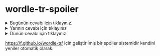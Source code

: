 # wordle-tr-spoiler

<details>
  <summary>Bugünün cevabı için tıklayınız.</summary>
  <br>
    <b> uygar </b>
</details>

<details>
  <summary>Yarının cevabı için tıklayınız</summary>
  <br>
   <b> tasni </b>
</details>

<details>
  <summary>Dünün cevabı için tıklayınız </summary>
  <br>
  <b> nehiy </b>
</details>

https://f.github.io/wordle-tr/ için geliştirilmiş bir spoiler sistemidir kendini yeniler otomatik olarak.


